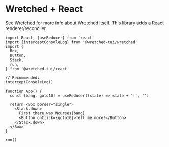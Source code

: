 # Wretched + React

See [Wretched](https://github.com/colinta/wretched) for more info about
Wretched itself. This library adds a React renderer/reconciler.

```tsx
import React, {useReducer} from 'react'
import {interceptConsoleLog} from '@wretched-tui/wretched'
import {
  Box,
  Button,
  Stack,
  run,
} from '@wretched-tui/react'

// Recommended:
interceptConsoleLog()

function App() {
  const [bang, goto10] = useReducer((state) => state + '!', '')

  return <Box border="single">
    <Stack.down>
      First there was Ncurses{bang}
      <Button onClick={goto10}>Tell me more!</Button>
    </Stack.down>
  </Box>
}

run()
```
